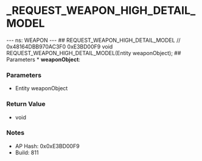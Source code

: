 # _REQUEST_WEAPON_HIGH_DETAIL_MODEL

--- ns: WEAPON --- ## REQUEST_WEAPON_HIGH_DETAIL_MODEL  // 0x48164DBB970AC3F0 0xE3BD00F9 void REQUEST_WEAPON_HIGH_DETAIL_MODEL(Entity weaponObject);   ## Parameters * **weaponObject**:

### Parameters
* Entity weaponObject

### Return Value
* void

### Notes
* AP Hash: 0x0xE3BD00F9
* Build: 811

